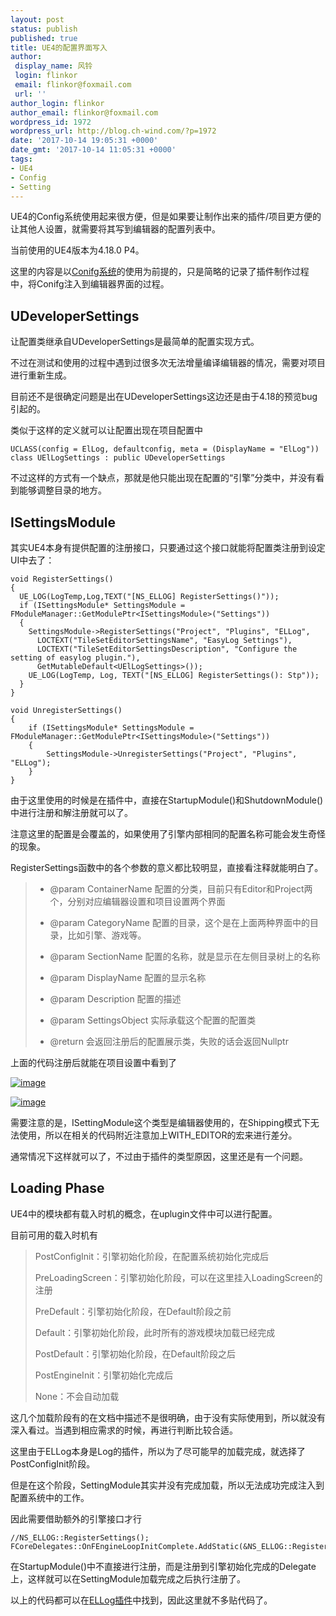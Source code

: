 ```yaml
---
layout: post
status: publish
published: true
title: UE4的配置界面写入
author:
 display_name: 风铃
 login: flinkor
 email: flinkor@foxmail.com
 url: ''
author_login: flinkor
author_email: flinkor@foxmail.com
wordpress_id: 1972
wordpress_url: http://blog.ch-wind.com/?p=1972
date: '2017-10-14 19:05:31 +0000'
date_gmt: '2017-10-14 11:05:31 +0000'
tags:
- UE4
- Config
- Setting
---
```

UE4的Config系统使用起来很方便，但是如果要让制作出来的插件/项目更方便的让其他人设置，就需要将其写到编辑器的配置列表中。


当前使用的UE4版本为4.18.0 P4。


这里的内容是以[Conifg系统](https://blog.ch-wind.com/ue4-config-usage/)的使用为前提的，只是简略的记录了插件制作过程中，将Conifg注入到编辑器界面的过程。


## UDeveloperSettings


让配置类继承自UDeveloperSettings是最简单的配置实现方式。


不过在测试和使用的过程中遇到过很多次无法增量编译编辑器的情况，需要对项目进行重新生成。


目前还不是很确定问题是出在UDeveloperSettings这边还是由于4.18的预览bug引起的。


类似于这样的定义就可以让配置出现在项目配置中



```
UCLASS(config = ElLog, defaultconfig, meta = (DisplayName = "ElLog"))
class UElLogSettings : public UDeveloperSettings
```

不过这样的方式有一个缺点，那就是他只能出现在配置的“引擎”分类中，并没有看到能够调整目录的地方。


## ISettingsModule


其实UE4本身有提供配置的注册接口，只要通过这个接口就能将配置类注册到设定UI中去了：



```
void RegisterSettings()
{
  UE_LOG(LogTemp,Log,TEXT("[NS_ELLOG] RegisterSettings()"));
  if (ISettingsModule* SettingsModule = FModuleManager::GetModulePtr<ISettingsModule>("Settings"))
  {
    SettingsModule->RegisterSettings("Project", "Plugins", "ELLog",
      LOCTEXT("TileSetEditorSettingsName", "EasyLog Settings"),
      LOCTEXT("TileSetEditorSettingsDescription", "Configure the setting of easylog plugin."),
      GetMutableDefault<UElLogSettings>());
    UE_LOG(LogTemp, Log, TEXT("[NS_ELLOG] RegisterSettings(): Stp"));
  }
}

void UnregisterSettings()
{
    if (ISettingsModule* SettingsModule = FModuleManager::GetModulePtr<ISettingsModule>("Settings"))
    {
        SettingsModule->UnregisterSettings("Project", "Plugins", "ELLog");
    }
}
```

由于这里使用的时候是在插件中，直接在StartupModule()和ShutdownModule()中进行注册和解注册就可以了。


注意这里的配置是会覆盖的，如果使用了引擎内部相同的配置名称可能会发生奇怪的现象。


RegisterSettings函数中的各个参数的意义都比较明显，直接看注释就能明白了。



> * @param ContainerName 配置的分类，目前只有Editor和Project两个，分别对应编辑器设置和项目设置两个界面
> 
> 
> * @param CategoryName 配置的目录，这个是在上面两种界面中的目录，比如引擎、游戏等。
> 
> 
> * @param SectionName 配置的名称，就是显示在左侧目录树上的名称
> 
> 
> * @param DisplayName 配置的显示名称
> 
> 
> * @param Description 配置的描述
> 
> 
> * @param SettingsObject 实际承载这个配置的配置类
> 
> 
> * @return 会返回注册后的配置展示类，失败的话会返回Nullptr
> 
> 


上面的代码注册后就能在项目设置中看到了


[![image](https://blog.ch-wind.com/wp-content/uploads/2017/10/image_thumb.png "image")](https://blog.ch-wind.com/wp-content/uploads/2017/10/image.png)


[![image](https://blog.ch-wind.com/wp-content/uploads/2017/10/image_thumb-1.png "image")](https://blog.ch-wind.com/wp-content/uploads/2017/10/image-1.png)


需要注意的是，ISettingModule这个类型是编辑器使用的，在Shipping模式下无法使用，所以在相关的代码附近注意加上WITH_EDITOR的宏来进行差分。


通常情况下这样就可以了，不过由于插件的类型原因，这里还是有一个问题。


## Loading Phase


UE4中的模块都有载入时机的概念，在uplugin文件中可以进行配置。


目前可用的载入时机有



> PostConfigInit：引擎初始化阶段，在配置系统初始化完成后
> 
> 
> PreLoadingScreen：引擎初始化阶段，可以在这里挂入LoadingScreen的注册
> 
> 
> PreDefault：引擎初始化阶段，在Default阶段之前
> 
> 
> Default：引擎初始化阶段，此时所有的游戏模块加载已经完成
> 
> 
> PostDefault：引擎初始化阶段，在Default阶段之后
> 
> 
> PostEngineInit：引擎初始化完成后
> 
> 
> None：不会自动加载
> 
> 


这几个加载阶段有的在文档中描述不是很明确，由于没有实际使用到，所以就没有深入看过。当遇到相应需求的时候，再进行判断比较合适。


这里由于ELLog本身是Log的插件，所以为了尽可能早的加载完成，就选择了PostConfigInit阶段。


但是在这个阶段，SettingModule其实并没有完成加载，所以无法成功完成注入到配置系统中的工作。


因此需要借助额外的引擎接口才行



```
//NS_ELLOG::RegisterSettings();
FCoreDelegates::OnFEngineLoopInitComplete.AddStatic(&NS_ELLOG::RegisterSettings);
```

在StartupModule()中不直接进行注册，而是注册到引擎初始化完成的Delegate上，这样就可以在SettingModule加载完成之后执行注册了。


以上的代码都可以在[ELLog插件](https://github.com/Arisego/ELLog)中找到，因此这里就不多贴代码了。



